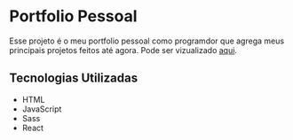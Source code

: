# Portfolio Pessoal

Esse projeto é o meu portfolio pessoal como programdor que agrega meus principais projetos feitos até agora. Pode ser vizualizado [aqui](https://gusttavocdn.github.io/portfolio/).

## Tecnologias Utilizadas

- HTML
- JavaScript
- Sass
- React


